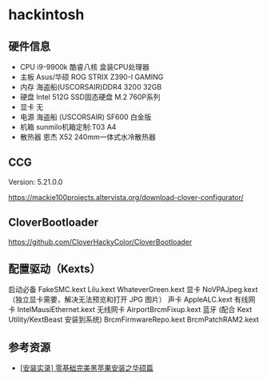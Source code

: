 # hackintosh

## 硬件信息

* CPU    i9-9900k 酷睿八核 盒装CPU处理器   
* 主板    Asus/华硕 ROG STRIX Z390-I GAMING  
* 内存    海盗船(USCORSAIR)DDR4 3200 32GB     
* 硬盘    Intel 512G  SSD固态硬盘 M.2 760P系列 
* 显卡    无                                       
* 电源    海盗船 (USCORSAIR) SF600 白金版
* 机箱    sunmilo机箱定制:T03 A4      
* 散热器  恩杰 X52 240mm一体式水冷散热器

## CCG

Version: 5.21.0.0

https://mackie100projects.altervista.org/download-clover-configurator/

## CloverBootloader
https://github.com/CloverHackyColor/CloverBootloader

## 配置驱动（Kexts）
启动必备
FakeSMC.kext
Lilu.kext
WhateverGreen.kext
显卡
NoVPAJpeg.kext（独立显卡需要，解决无法预览和打开 JPG 图片）
声卡
AppleALC.kext
有线网卡
IntelMausiEthernet.kext
无线网卡
AirportBrcmFixup.kext
蓝牙 (配合 Kext Utility/KextBeast 安装到系统)
BrcmFirmwareRepo.kext
BrcmPatchRAM2.kext

## 参考资源

* [\[安装实录\] 零基础完美黑苹果安装之华硕篇](https://zhuanlan.zhihu.com/p/55991446)
